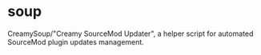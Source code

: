 # soup
CreamySoup/"Creamy SourceMod Updater", a helper script for automated SourceMod plugin updates management.
